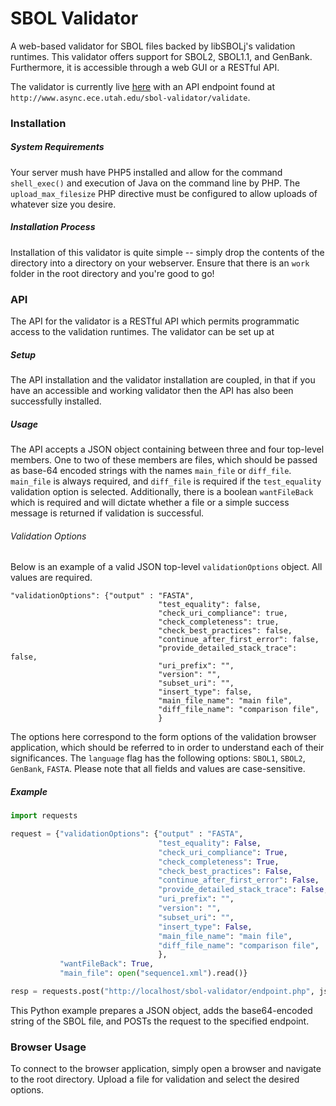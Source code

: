 # SBOL Validator
A web-based validator for SBOL files backed by libSBOLj's validation runtimes. This validator offers support for SBOL2, SBOL1.1, and GenBank.
Furthermore, it is accessible through a web GUI or a RESTful API. 

The validator is currently live [here](http://www.async.ece.utah.edu/sbol-validator) with an API endpoint found at `http://www.async.ece.utah.edu/sbol-validator/validate`.

### Installation
##### System Requirements
Your server mush have PHP5 installed and allow for the command `shell_exec()` and execution of Java on the command line by PHP. 
The `upload_max_filesize` PHP directive must be configured to allow uploads of whatever size you desire.

##### Installation Process
Installation of this validator is quite simple -- simply drop the contents of the directory into a directory on your webserver.
Ensure that there is an `work` folder in the root directory and you're good to go!

### API
The API for the validator is a RESTful API which permits programmatic access to the validation runtimes. The validator can be set up at 
##### Setup
The API installation and the validator installation are coupled, in that if you have an accessible and working validator then the API has also been successfully installed. 
##### Usage
The API accepts a JSON object containing between three and four top-level members. One to two of these members are files, which should be passed as base-64 encoded strings with the names `main_file` or `diff_file`. `main_file` is always required, and `diff_file` is required if the `test_equality` validation option is selected. Additionally, there is a boolean `wantFileBack` which is required and will dictate whether a file or a simple success message is returned if validation is successful.

###### Validation Options
Below is an example of a valid JSON top-level `validationOptions` object. All values are required.
````
"validationOptions": {"output" : "FASTA",
                                 "test_equality": false,
                                 "check_uri_compliance": true,
                                 "check_completeness": true,
                                 "check_best_practices": false,
                                 "continue_after_first_error": false,
                                 "provide_detailed_stack_trace": false,
                                 "uri_prefix": "",
                                 "version": "",
                                 "subset_uri": "",
                                 "insert_type": false,
                                 "main_file_name": "main file",
                                 "diff_file_name": "comparison file",
                                 }
````

The options here correspond to the form options of the validation browser application, which should be referred to in order to understand each of their significances. The `language` flag has the following options: `SBOL1`, `SBOL2`, `GenBank`, `FASTA`. Please note that all fields and values are case-sensitive.

##### Example
```python
import requests

request = {"validationOptions": {"output" : "FASTA",
                                 "test_equality": False,
                                 "check_uri_compliance": True,
                                 "check_completeness": True,
                                 "check_best_practices": False,
                                 "continue_after_first_error": False,
                                 "provide_detailed_stack_trace": False,
                                 "uri_prefix": "",
                                 "version": "",
                                 "subset_uri": "",
                                 "insert_type": False,
                                 "main_file_name": "main file",
                                 "diff_file_name": "comparison file",
                                 },
           "wantFileBack": True,
           "main_file": open("sequence1.xml").read()}

resp = requests.post("http://localhost/sbol-validator/endpoint.php", json=request)
```
This Python example prepares a JSON object, adds the base64-encoded string of the SBOL file, and POSTs the request to the specified endpoint.

### Browser Usage
To connect to the browser application, simply open a browser and navigate to the root directory. Upload a file for validation and select the desired options.
